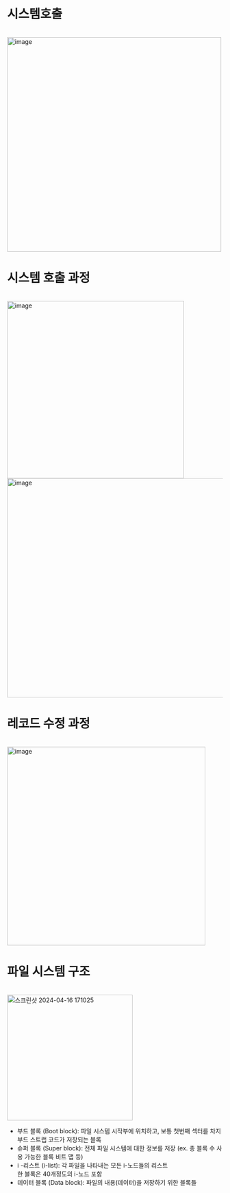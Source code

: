<h1>시스템호출</h1>
<br>
<img width="500" alt="image" src="https://github.com/Sossoh/SystemPgm/assets/128332587/b7f1db83-83da-4391-a6b8-e6fe39ec3de8"><br>
<h1>시스템 호출 과정</h1>
<br>
<img width="413" alt="image" src="https://github.com/Sossoh/SystemPgm/assets/128332587/9711a1c8-d03a-4c93-ab4c-9ad05c09acfe">
<br>
<img width="511" alt="image" src="https://github.com/Sossoh/SystemPgm/assets/128332587/5267089f-beda-4d19-a38a-e5f3cb357673">
<br>
<h1>레코드 수정 과정</h1>
<br>
<img width="463" alt="image" src="https://github.com/Sossoh/SystemPgm/assets/128332587/93a679e4-94d6-4129-9444-7603f54603a4">

<br>

<h1>파일 시스템 구조</h1>
<br>
<img width="293" alt="스크린샷 2024-04-16 171025" src="https://github.com/Sossoh/SystemPgm/assets/128332587/69202fe3-59a5-4943-bed1-e82190f41b09">
<br>
<ul>
  <li> 부드 블록 (Boot block): 파일 시스템 시작부에 위치하고, 보통 첫번째 섹터를 차지 <br> 부드 스트랩 코드가 저장되는 블록 </li>
  <li> 슈퍼 블록 (Super block): 전체 파일 시스템에 대한 정보를 저장 (ex. 총 블록 수 사용 가능한 블록 비트 맵 등)</li>
  <li> i -리스트 (i-list): 각 파일을 나타내는 모든 i-노드들의 리스트 <br> 한 블록은 40개정도의 i-노드 포함</li>
  <li> 데이터 블록 (Data block): 파일의 내용(데이터)을 저장하기 위한 블록들</li>
</ul>
